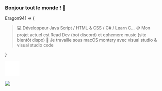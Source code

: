 ### Bonjour tout le monde ! 👋

Eragon941 => {

>   💻 Développeur Java Script / HTML & CSS / C# / Learn C...
>   🪙 Mon projet actuel est Read Dev (bot discord) et ephemere music (site bientôt dispo)
>   🫧 Je travaille sous macOS montery avec visual studio & visual studio code

}

[![img_contact](./img/globe-dark.svg)](https://discord.gg/wuADMfvx3c)

<img src="https://cdn.jsdelivr.net/gh/devicons/devicon/icons/visualstudio/visualstudio-plain.svg" />
